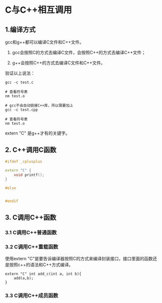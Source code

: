 # C与C++相互调用

## 1.编译方式

gcc和g++都可以编译C文件和C++文件。

1. gcc会按照C的方式去编译C文件，会按照C++的方式去编译C++文件；

2. g++会按照C++的方式去编译C文件和C++文件。

验证以上说法：

```
gcc -c test.c

# 查看符号表
nm test.o
```

```
# gcc不会自动链接C++库，所以需要加上
gcc -c test.cpp

# 查看符号表
nm test.o
```

extern "C" 是g++才有的关键字。

## 2. C++调用C函数

```cpp
#ifdef _cplusplus

extern "C" {
    void printf();
}

#else


#endif

```

## 3. C调用C++函数

### 3.1 C调用C++普通函数


### 3.2 C调用C++重载函数

使用extern "C"是要告诉编译器按照C的方式来编译封装接口，接口里面的函数还是按照c++的语法和C++方式编译。

```
extern "C" int add_c(int a, int b){
    add(a,b);
}
```

### 3.3 C调用C++成员函数
